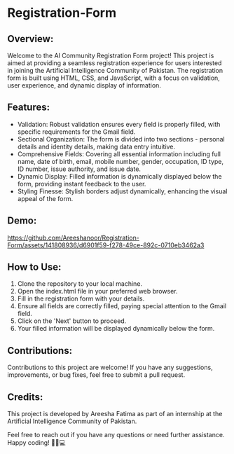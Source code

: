 # Registration-Form

## Overview:
Welcome to the AI Community Registration Form project! This project is aimed at providing a seamless registration experience for users interested in joining the Artificial Intelligence Community of Pakistan. The registration form is built using HTML, CSS, and JavaScript, with a focus on validation, user experience, and dynamic display of information.

## Features:
- Validation: Robust validation ensures every field is properly filled, with specific requirements for the Gmail field.
- Sectional Organization: The form is divided into two sections - personal details and identity details, making data entry intuitive.
- Comprehensive Fields: Covering all essential information including full name, date of birth, email, mobile number, gender, occupation, ID type, ID number, issue authority, and issue date.
- Dynamic Display: Filled information is dynamically displayed below the form, providing instant feedback to the user.
- Styling Finesse: Stylish borders adjust dynamically, enhancing the visual appeal of the form.

## Demo:


https://github.com/Areeshanoor/Registration-Form/assets/141808936/d6901f59-f278-49ce-892c-0710eb3462a3



## How to Use:
1. Clone the repository to your local machine.
2. Open the index.html file in your preferred web browser.
3. Fill in the registration form with your details.
4. Ensure all fields are correctly filled, paying special attention to the Gmail field.
5. Click on the 'Next' button to proceed.
6. Your filled information will be displayed dynamically below the form.

## Contributions:
Contributions to this project are welcome! If you have any suggestions, improvements, or bug fixes, feel free to submit a pull request.

## Credits:
This project is developed by Areesha Fatima as part of an internship at the Artificial Intelligence Community of Pakistan.


Feel free to reach out if you have any questions or need further assistance. Happy coding! 🚀🌐💻

